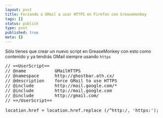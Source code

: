 ```yaml
---
layout: post
title: Forzando a GMail a usar HTTPS en Firefox con Greasemonkey
tags: []
status: publish
type: post
published: true
meta: {}
---
```

Sólo tienes que crear un nuevo script en GreaseMonkey con esto como contenido y ya tendrás  GMail siempre usando <code>https</code>

<pre>// ==UserScript==
// @name           GMailHTTPS
// @namespace      http://ghostbar.ath.cx/
// @description    force GMail to use HTTPS
// @include        http://mail.google.com/*
// @include        http://mail.google.com
// @include        http://gmail.com/
// ==/UserScript==

location.href = location.href.replace (/^http:/, 'https:');
</pre>
